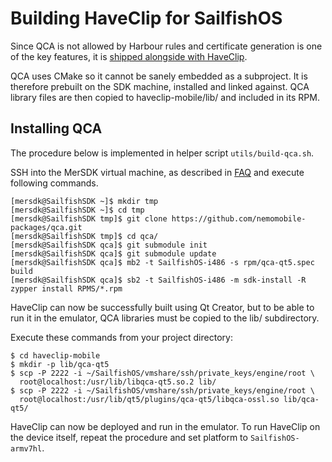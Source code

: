 Building HaveClip for SailfishOS
================================

Since QCA is not allowed by Harbour rules and certificate generation
is one of the key features,
it is [shipped alongside with HaveClip](https://harbour.jolla.com/faq#6.3.0).

QCA uses CMake so it cannot be sanely embedded as a subproject. It is therefore
prebuilt on the SDK machine, installed and linked against. QCA library files
are then copied to haveclip-mobile/lib/ and included in its RPM.

Installing QCA
--------------
The procedure below is implemented in helper script `utils/build-qca.sh`.

SSH into the MerSDK virtual machine, as described
in [FAQ](https://sailfishos.org/develop-faq.html) and execute following commands.

	[mersdk@SailfishSDK ~]$ mkdir tmp
	[mersdk@SailfishSDK ~]$ cd tmp
	[mersdk@SailfishSDK tmp]$ git clone https://github.com/nemomobile-packages/qca.git
	[mersdk@SailfishSDK tmp]$ cd qca/
	[mersdk@SailfishSDK qca]$ git submodule init
	[mersdk@SailfishSDK qca]$ git submodule update
	[mersdk@SailfishSDK qca]$ mb2 -t SailfishOS-i486 -s rpm/qca-qt5.spec build
	[mersdk@SailfishSDK qca]$ sb2 -t SailfishOS-i486 -m sdk-install -R zypper install RPMS/*.rpm

HaveClip can now be successfully built using Qt Creator, but to be able to run it
in the emulator, QCA libraries must be copied to the lib/ subdirectory.

Execute these commands from your project directory:

	$ cd haveclip-mobile
	$ mkdir -p lib/qca-qt5
	$ scp -P 2222 -i ~/SailfishOS/vmshare/ssh/private_keys/engine/root \
	  root@localhost:/usr/lib/libqca-qt5.so.2 lib/
	$ scp -P 2222 -i ~/SailfishOS/vmshare/ssh/private_keys/engine/root \
	  root@localhost:/usr/lib/qt5/plugins/qca-qt5/libqca-ossl.so lib/qca-qt5/

HaveClip can now be deployed and run in the emulator. To run HaveClip on the device itself,
repeat the procedure and set platform to `SailfishOS-armv7hl`.

